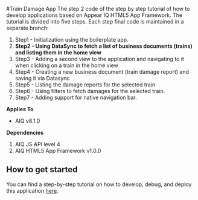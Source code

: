 #Train Damage App
The step 2 code of the step by step tutorial of how to develop applications based on Appear IQ HTML5 App Framework.
The tutorial is divided into five steps. Each step final code is maintained in a separate branch:
  1. Step1 - Initialization using the boilerplate app.
  2. **Step2 - Using DataSync to fetch a list of business documents (trains) and listing them in the home view**
  3. Step3 - Adding a second view to the application and navigating to it when clicking on a train in the home view
  4. Step4 - Creating a new business document (train damage report) and saving it via Datasync
  5. Step5 - Listing the damage reports for the selected train
  6. Step6 - Using filters to fetch damages for the selected train.
  7. Step7 - Adding support for native navigation bar.

**Applies To**

* AIQ v8.1.0 

**Dependencies**

1. AIQ JS API level 4
2. AIQ HTML5 App Framework v1.0.0

## How to get started
You can find a step-by-step tutorial on how to develop, debug, and deploy this application [here](https://appeariq.com/content/use-aiq-app-framework).
